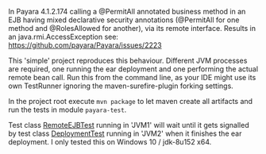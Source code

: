 In Payara 4.1.2.174 calling a @PermitAll annotated business method in an EJB having mixed declarative security annotations (@PermitAll for one method and @RolesAllowed for another), 
via its remote interface. Results in an java.rmi.AccessException see: https://github.com/payara/Payara/issues/2223

This 'simple' project reproduces this behaviour. Different JVM processes are required, 
one running the ear deployment and one performing the actual remote bean call. 
Run this from the command line, as your IDE might use its own TestRunner ignoring the maven-surefire-plugin forking settings.

In the project root execute `mvn package` to let maven create all artifacts and run the tests in module `payara-test`.

Test class [RemoteEJBTest](RemoteEJBTest.java) running in 'JVM1' will wait until it gets signalled by test class [DeploymentTest](DeploymentTest.java) running in 'JVM2' when it finishes the ear deployment. I only tested this on Windows 10 / jdk-8u152 x64.
